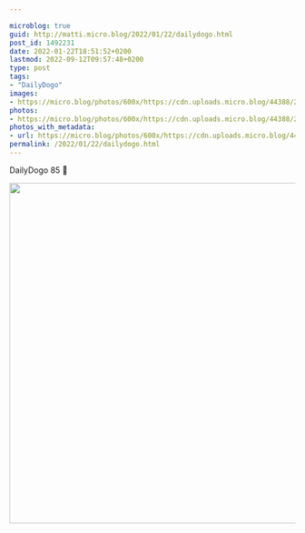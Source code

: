```yaml
---

microblog: true
guid: http://matti.micro.blog/2022/01/22/dailydogo.html
post_id: 1492231
date: 2022-01-22T18:51:52+0200
lastmod: 2022-09-12T09:57:48+0200
type: post
tags:
- "DailyDogo"
images:
- https://micro.blog/photos/600x/https://cdn.uploads.micro.blog/44388/2022/40b72156bc.jpg
photos:
- https://micro.blog/photos/600x/https://cdn.uploads.micro.blog/44388/2022/40b72156bc.jpg
photos_with_metadata:
- url: https://micro.blog/photos/600x/https://cdn.uploads.micro.blog/44388/2022/40b72156bc.jpg
permalink: /2022/01/22/dailydogo.html
---
```

DailyDogo 85 🐶

<img src="/media/uploads/2022/40b72156bc.jpg" width="600" height="599" alt="" />
